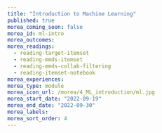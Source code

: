 ```yaml
---
title: "Introduction to Machine Learning"
published: true
morea_coming_soon: false
morea_id: ml-intro
morea_outcomes:
morea_readings:
  - reading-target-itemset
  - reading-mmds-itemset
  - reading-mmds-collab-filtering
  - reading-itemset-notebook
morea_experiences:
morea_type: module
morea_icon_url: /morea/4_ML_introduction/ml.jpg
morea_start_date: "2022-09-19"
morea_end_date: "2022-09-30"
morea_labels:
morea_sort_order: 4
---
```


